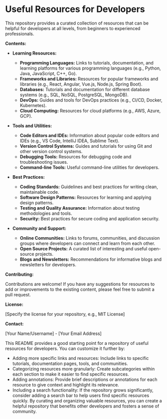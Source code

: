 # Useful Resources for Developers

This repository provides a curated collection of resources that can be helpful for developers at all levels, from beginners to experienced professionals.

**Contents:**

* **Learning Resources:**
    * **Programming Languages:** Links to tutorials, documentation, and learning platforms for various programming languages (e.g., Python, Java, JavaScript, C++, Go).
    * **Frameworks and Libraries:** Resources for popular frameworks and libraries (e.g., React, Angular, Vue.js, Node.js, Spring Boot).
    * **Databases:** Tutorials and documentation for different database systems (e.g., SQL, NoSQL, PostgreSQL, MongoDB).
    * **DevOps:** Guides and tools for DevOps practices (e.g., CI/CD, Docker, Kubernetes).
    * **Cloud Computing:** Resources for cloud platforms (e.g., AWS, Azure, GCP).

* **Tools and Utilities:**
    * **Code Editors and IDEs:**  Information about popular code editors and IDEs (e.g., VS Code, IntelliJ IDEA, Sublime Text).
    * **Version Control Systems:** Guides and tutorials for using Git and other version control systems.
    * **Debugging Tools:** Resources for debugging code and troubleshooting issues.
    * **Command-line Tools:**  Useful command-line utilities for developers.

* **Best Practices:**
    * **Coding Standards:**  Guidelines and best practices for writing clean, maintainable code.
    * **Software Design Patterns:** Resources for learning and applying design patterns.
    * **Testing and Quality Assurance:**  Information about testing methodologies and tools.
    * **Security:**  Best practices for secure coding and application security.

* **Community and Support:**
    * **Online Communities:** Links to forums, communities, and discussion groups where developers can connect and learn from each other.
    * **Open Source Projects:**  A curated list of interesting and useful open-source projects.
    * **Blogs and Newsletters:**  Recommendations for informative blogs and newsletters for developers.

**Contributing:**

Contributions are welcome! If you have any suggestions for resources to add or improvements to the existing content, please feel free to submit a pull request.

**License:**

[Specify the license for your repository, e.g., MIT License]

**Contact:**

[Your Name/Username] - [Your Email Address]

This README provides a good starting point for a repository of useful resources for developers. You can customize it further by:
 * Adding more specific links and resources:  Include links to specific tutorials, documentation pages, tools, and communities.
 * Categorizing resources more granularly:  Create subcategories within each section to make it easier to find specific resources.
 * Adding annotations: Provide brief descriptions or annotations for each resource to give context and highlight its relevance.
 * Including a search functionality: If the repository grows significantly, consider adding a search bar to help users find specific resources quickly.
By curating and organizing valuable resources, you can create a helpful repository that benefits other developers and fosters a sense of community.
